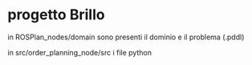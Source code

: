 # progetto Brillo

in ROSPlan_nodes/domain sono presenti il dominio e il problema (.pddl)

in src/order_planning_node/src i file python
